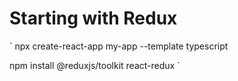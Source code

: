 # Starting with Redux

`
npx create-react-app my-app --template typescript

npm install @reduxjs/toolkit react-redux
`
